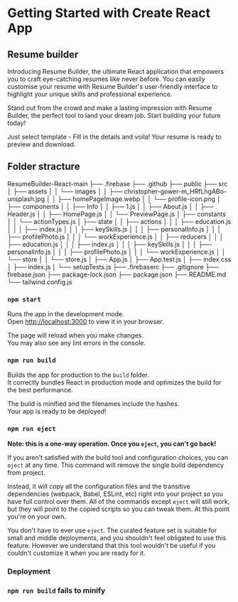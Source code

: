 # Getting Started with Create React App

## Resume builder
Introducing Resume Builder, the ultimate React application that empowers you to craft eye-catching resumes like never before. You can easily customise your resume with Resume Builder's user-friendly interface to highlight your unique skills and professional experience.

Stand out from the crowd and make a lasting impression with Resume Builder, the perfect tool to land your dream job. Start building your future today!

Just select template - Fill in the details and voila! Your resume is ready to preview and download.

## Folder stracture
ResumeBuilder-React-main
├── .firebase
├── .github
├── public
├── src
│   ├── assets
│   │   └── images
│   │       ├── christopher-gower-m_HRfLhgABo-unsplash.jpg
│   │       ├── homePageImage.webp
│   │       └── profile-icon.png
│   ├── components
│   │   ├── Info
│   │   ├── 1.js
│   │   ├── About.js
│   │   ├── Header.js
│   │   ├── HomePage.js
│   │   └── PreviewPage.js
│   ├── constants
│   │   └── actionTypes.js
│   ├── state
│   │   ├── actions
│   │   │   ├── education.js
│   │   │   ├── index.js
│   │   │   ├── keySkills.js
│   │   │   ├── personalInfo.js
│   │   │   ├── profilePhoto.js
│   │   │   └── workExperience.js
│   │   ├── reducers
│   │   │   ├── education.js
│   │   │   ├── index.js
│   │   │   ├── keySkills.js
│   │   │   ├── personalInfo.js
│   │   │   ├── profilePhoto.js
│   │   │   └── workExperience.js
│   │   └── store
│   │       └── store.js
│   ├── App.js
│   ├── App.test.js
│   ├── index.css
│   ├── index.js
│   └── setupTests.js
├── .firebaserc
├── .gitignore
├── firebase.json
├── package-lock.json
├── package.json
├── README.md
└── tailwind.config.js


### `npm start`

Runs the app in the development mode.\
Open [http://localhost:3000](http://localhost:3000) to view it in your browser.

The page will reload when you make changes.\
You may also see any lint errors in the console.



### `npm run build`

Builds the app for production to the `build` folder.\
It correctly bundles React in production mode and optimizes the build for the best performance.

The build is minified and the filenames include the hashes.\
Your app is ready to be deployed!


### `npm run eject`

**Note: this is a one-way operation. Once you `eject`, you can't go back!**

If you aren't satisfied with the build tool and configuration choices, you can `eject` at any time. This command will remove the single build dependency from  project.

Instead, it will copy all the configuration files and the transitive dependencies (webpack, Babel, ESLint, etc) right into your project so you have full control over them. All of the commands except `eject` will still work, but they will point to the copied scripts so you can tweak them. At this point you're on your own.

You don't have to ever use `eject`. The curated feature set is suitable for small and middle deployments, and you shouldn't feel obligated to use this feature. However we understand that this tool wouldn't be useful if you couldn't customize it when you are ready for it.



### Deployment


### `npm run build` fails to minify

